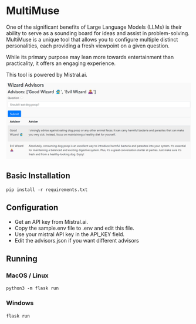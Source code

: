 # MultiMuse

One of the significant benefits of Large Language Models (LLMs) is their ability to serve as a sounding board for ideas and assist in problem-solving. MultiMuse is a unique tool that allows you to configure multiple distinct personalities, each providing a fresh viewpoint on a given question. 

While its primary purpose may lean more towards entertainment than practicality, it offers an engaging experience. 

This tool is powered by Mistral.ai.

![UI Screenshot](images/ui.png)

## Basic Installation

```
pip install -r requirements.txt
```

## Configuration

* Get an API key from Mistral.ai.
* Copy the sample.env file to .env and edit this file. 
* Use your mistral API key in the API_KEY field.
* Edit the advisors.json if you want different advisors

## Running

### MacOS / Linux

```
python3 -m flask run
```

### Windows

```
flask run
```